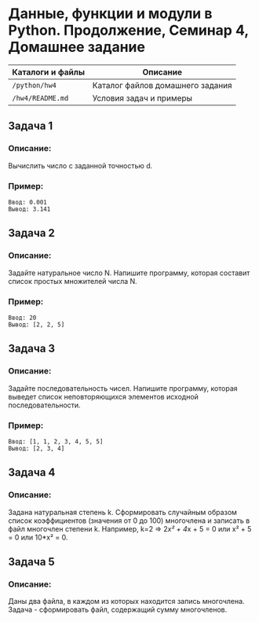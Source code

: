 # Данные, функции и модули в Python. Продолжение, Семинар 4, Домашнее задание

Каталоги и файлы  | Описание
------------------|-----------------------------------------------------
`/python/hw4`     | Каталог файлов домашнего задания
`/hw4/README.md`  | Условия задач и примеры

## Задача 1

### Описание:

Вычислить число c заданной точностью d.

### Пример:

```
Ввод: 0.001
Вывод: 3.141
```

## Задача 2

### Описание:

Задайте натуральное число N. Напишите программу, которая составит список простых множителей числа N.

### Пример:

```
Ввод: 20
Вывод: [2, 2, 5]
```

## Задача 3

### Описание:

Задайте последовательность чисел. Напишите программу, которая выведет список неповторяющихся элементов исходной последовательности.

### Пример:

```
Ввод: [1, 1, 2, 3, 4, 5, 5]
Вывод: [2, 3, 4]
```

## Задача 4

### Описание:

Задана натуральная степень k. Сформировать случайным образом список коэффициентов (значения от 0 до 100) многочлена и записать в файл многочлен степени k. Например, k=2 => 2*x² + 4*x + 5 = 0 или x² + 5 = 0 или 10*x² = 0.

## Задача 5

### Описание:

Даны два файла, в каждом из которых находится запись многочлена. Задача - сформировать файл, содержащий сумму многочленов.
